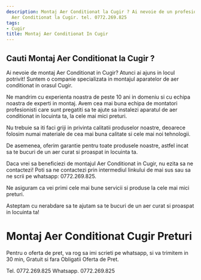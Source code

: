 ```yaml
---
description: Montaj Aer Conditionat la Cugir ? Ai nevoie de un profesionist in Montaj
  Aer Conditionat la Cugir. tel. 0772.269.825
tags:
- Cugir
title: Montaj Aer Conditionat In Cugir
---
```



## Cauti Montaj Aer Conditionat la Cugir ?

Ai nevoie de montaj Aer Conditionat in Cugir? Atunci ai ajuns in locul potrivit! Suntem o companie specializata in montajul aparatelor de aer conditionat in orasul Cugir. 

Ne mandrim cu experienta noastra de peste 10 ani in domeniu si cu echipa noastra de experti in montaj. Avem cea mai buna echipa de montatori profesionisti care sunt pregatiti sa te ajute sa instalezi aparatul de aer conditionat in locuinta ta, la cele mai mici preturi. 

Nu trebuie sa iti faci griji in privinta calitatii produselor noastre, deoarece folosim numai materiale de cea mai buna calitate si cele mai noi tehnologii. 

De asemenea, oferim garantie pentru toate produsele noastre, astfel incat sa te bucuri de un aer curat si proaspat in locuinta ta. 

Daca vrei sa beneficiezi de montajul Aer Conditionat in Cugir, nu ezita sa ne contactezi! Poti sa ne contactezi prin intermediul linkului de mai sus sau sa ne scrii pe whatsapp: 0772.269.825. 

Ne asiguram ca vei primi cele mai bune servicii si produse la cele mai mici preturi. 

Asteptam cu nerabdare sa te ajutam sa te bucuri de un aer curat si proaspat in locuinta ta!

# Montaj Aer Conditionat Cugir Preturi
Pentru o oferta de pret, va rog sa imi scrieti pe whatsapp, si va trimitem in 30 min, Gratuit si fara Obligatii Oferta de Pret.

Tel. 0772.269.825
Whatsapp. 0772.269.825